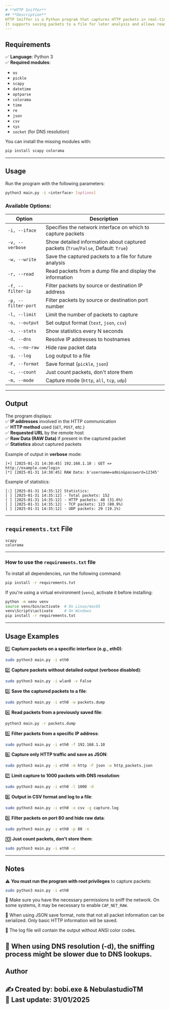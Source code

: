 ```yaml
---
# **HTTP Sniffer**
## **Description**  
HTTP Sniffer is a Python program that captures HTTP packets in real-time and displays useful information on the screen.  
It supports saving packets to a file for later analysis and allows reading previously saved packet dumps, with extensive filtering and output options.
---
```

## **Requirements**  
✅ **Language**: Python 3  
✅ **Required modules**:  
- `os`
- `pickle`
- `scapy`
- `datetime`
- `optparse`
- `colorama`
- `time`
- `re`
- `json`
- `csv`
- `sys`
- `socket` (for DNS resolution)

You can install the missing modules with:  
```bash
pip install scapy colorama
```
---
## **Usage**  
Run the program with the following parameters:  
```bash
python3 main.py -i <interface> [options]
```
### **Available Options**:
| Option | Description |
|--------|-------------|
| `-i, --iface` | Specifies the network interface on which to capture packets |
| `-v, --verbose` | Show detailed information about captured packets (`True`/`False`, Default: `True`) |
| `-w, --write` | Save the captured packets to a file for future analysis |
| `-r, --read` | Read packets from a dump file and display the information |
| `-f, --filter-ip` | Filter packets by source or destination IP address |
| `-p, --filter-port` | Filter packets by source or destination port number |
| `-l, --limit` | Limit the number of packets to capture |
| `-o, --output` | Set output format (`text`, `json`, `csv`) |
| `-s, --stats` | Show statistics every N seconds |
| `-d, --dns` | Resolve IP addresses to hostnames |
| `-n, --no-raw` | Hide raw packet data |
| `-g, --log` | Log output to a file |
| `-F, --format` | Save format (`pickle`, `json`) |
| `-c, --count` | Just count packets, don't store them |
| `-m, --mode` | Capture mode (`http`, `all`, `tcp`, `udp`) |
---
## **Output**  
The program displays:  
✅ **IP addresses** involved in the HTTP communication  
✅ **HTTP method** used (`GET`, `POST`, etc.)  
✅ **Requested URL** by the remote host  
✅ **Raw Data (RAW Data)** if present in the captured packet  
✅ **Statistics** about captured packets  

Example of output in **verbose** mode:
```
[+] [2025-01-31 14:30:45] 192.168.1.10 : GET => http://example.com/login
[*] [2025-01-31 14:30:45] RAW Data: b'username=admin&password=12345'
```

Example of statistics:
```
[:] [2025-01-31 14:35:12] Statistics:
[ ] [2025-01-31 14:35:12] - Total packets: 152
[ ] [2025-01-31 14:35:12] - HTTP packets: 48 (31.6%)
[ ] [2025-01-31 14:35:12] - TCP packets: 123 (80.9%)
[ ] [2025-01-31 14:35:12] - UDP packets: 29 (19.1%)
```
---
## **`requirements.txt` File**  
```plaintext
scapy
colorama
```
---
### **How to use the `requirements.txt` file**  
To install all dependencies, run the following command:  
```bash
pip install -r requirements.txt
```
If you're using a virtual environment (`venv`), activate it before installing:  
```bash
python -m venv venv
source venv/bin/activate  # On Linux/macOS
venv\Scripts\activate     # On Windows
pip install -r requirements.txt
```
---
## **Usage Examples**  
1️⃣ **Capture packets on a specific interface (e.g., eth0)**:  
```bash
sudo python3 main.py -i eth0
```

2️⃣ **Capture packets without detailed output (verbose disabled)**:  
```bash
sudo python3 main.py -i wlan0 -v False
```

3️⃣ **Save the captured packets to a file**:  
```bash
sudo python3 main.py -i eth0 -w packets.dump
```

4️⃣ **Read packets from a previously saved file**:  
```bash
python3 main.py -r packets.dump
```

5️⃣ **Filter packets from a specific IP address**:  
```bash
sudo python3 main.py -i eth0 -f 192.168.1.10
```

6️⃣ **Capture only HTTP traffic and save as JSON**:  
```bash
sudo python3 main.py -i eth0 -m http -F json -w http_packets.json
```

7️⃣ **Limit capture to 1000 packets with DNS resolution**:  
```bash
sudo python3 main.py -i eth0 -l 1000 -d
```

8️⃣ **Output in CSV format and log to a file**:  
```bash
sudo python3 main.py -i eth0 -o csv -g capture.log
```

9️⃣ **Filter packets on port 80 and hide raw data**:  
```bash
sudo python3 main.py -i eth0 -p 80 -n
```

🔟 **Just count packets, don't store them**:  
```bash
sudo python3 main.py -i eth0 -c
```
---
## **Notes**  
⚠️ **You must run the program with root privileges** to capture packets:  
```bash
sudo python3 main.py -i eth0
```
🔹 Make sure you have the necessary permissions to sniff the network. On some systems, it may be necessary to enable `CAP_NET_RAW`.

🔹 When using JSON save format, note that not all packet information can be serialized. Only basic HTTP information will be saved.

🔹 The log file will contain the output without ANSI color codes.

🔹 When using DNS resolution (-d), the sniffing process might be slower due to DNS lookups.
---
## **Author**  
✍ **Created by**: bobi.exe & NebulastudioTM  
📅 **Last update**: 31/01/2025  
---

